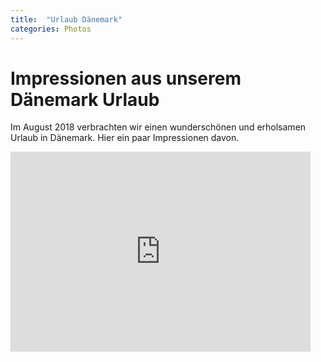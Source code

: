 ```yaml
---
title:  "Urlaub Dänemark"
categories: Photos
---
```

# Impressionen aus unserem Dänemark Urlaub

Im August 2018 verbrachten wir einen wunderschönen und erholsamen Urlaub in Dänemark.
Hier ein paar Impressionen davon.
 
<iframe width="480" height="320" frameborder="0" src="https://cloud.upfing.de/photo/embed/embed.html?album=album_5075626c69632f757066696e672f323031382d30382044c3a46e656d61726b&openps=1&autoplay=1&lightbox=1" photostation></iframe>
